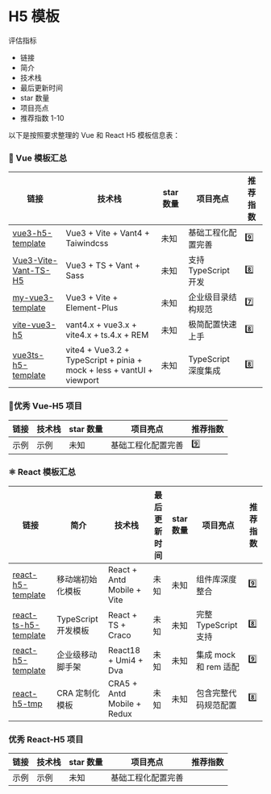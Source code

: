 # H5 模板

评估指标

- 链接
- 简介
- 技术栈
- 最后更新时间
- star 数量
- 项目亮点
- 推荐指数 1-10


以下是按照要求整理的 Vue 和 React H5 模板信息表：

### 📱 Vue 模板汇总
| 链接                                                         | 技术栈                                                       | star 数量 | 项目亮点             | 推荐指数 |
| ------------------------------------------------------------ | ------------------------------------------------------------ | --------- | -------------------- | -------- |
| [vue3-h5-template](https://github.com/yulimchen/vue3-h5-template) | Vue3 + Vite + Vant4 + Taiwindcss                             | 未知      | 基础工程化配置完善   | 9️⃣        |
| [Vue3-Vite-Vant-TS-H5](https://github.com/talktao/Vue3-Vite-Vant-TS-H5) | Vue3 + TS + Vant + Sass                                      | 未知      | 支持 TypeScript 开发 | 8️⃣        |
| [my-vue3-template](https://github.com/xxxsf/my-vue3-template) | Vue3 + Vite + Element-Plus                                   | 未知      | 企业级目录结构规范   | 7️⃣        |
| [vite-vue3-h5](https://github.com/buqiyuan/vite-vue3-h5)     | vant4.x + vue3.x + vite4.x + ts.4.x + REM                    | 未知      | 极简配置快速上手     | 8️⃣        |
| [vue3ts-h5-template](https://github.com/ZYCHOOO/vue3ts-h5-template) | vite4 + Vue3.2 + TypeScript + pinia + mock + less + vantUI + viewport | 未知      | TypeScript 深度集成  | 8️⃣        |



### 📱优秀 Vue-H5 项目



| 链接 | 技术栈 | star 数量 | 项目亮点           | 推荐指数 |
| ---- | ------ | --------- | ------------------ | -------- |
| 示例 | 示例   | 未知      | 基础工程化配置完善 | 9️⃣        |





### ⚛️ React 模板汇总

| 链接                                                                  | 简介                | 技术栈                     | 最后更新时间 | star 数量 | 项目亮点              | 推荐指数 |
| --------------------------------------------------------------------- | ------------------- | -------------------------- | ------------ | --------- | --------------------- | -------- |
| [react-h5-template](https://github.com/JanYork/react-h5-template)     | 移动端初始化模板    | React + Antd Mobile + Vite | 未知         | 未知      | 组件库深度整合        | 9️⃣        |
| [react-ts-h5-template](https://github.com/swcbo/react-ts-h5-template) | TypeScript 开发模板 | React + TS + Craco         | 未知         | 未知      | 完整 TypeScript 支持  | 8️⃣        |
| [react-h5-template](https://github.com/lakyia/react-h5-template)      | 企业级移动脚手架    | React18 + Umi4 + Dva       | 未知         | 未知      | 集成 mock 和 rem 适配 | 9️⃣        |
| [react-h5-tmp](https://github.com/zhoukaiyue/react-h5-tmp)            | CRA 定制化模板      | CRA5 + Antd Mobile + Redux | 未知         | 未知      | 包含完整代码规范配置  | 8️⃣        |



### 优秀 React-H5 项目

| 链接 | 技术栈 | star 数量 | 项目亮点           | 推荐指数 |
| ---- | ------ | --------- | ------------------ | -------- |
| 示例 | 示例   | 未知      | 基础工程化配置完善 |          |



